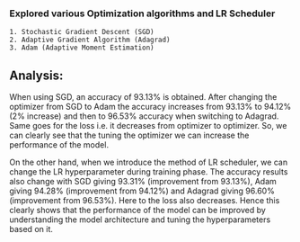 ### Explored various Optimization algorithms and LR Scheduler

    1. Stochastic Gradient Descent (SGD)
    2. Adaptive Gradient Algorithm (Adagrad)
    3. Adam (Adaptive Moment Estimation)

## Analysis: 
When using SGD, an accuracy of 93.13% is obtained. After changing the optimizer from SGD 
to Adam the accuracy increases from 93.13% to 94.12% (2% increase) and then to 96.53% 
accuracy when switching to Adagrad. Same goes for the loss i.e. it decreases from optimizer 
to optimizer. So, we can clearly see that the tuning the optimizer we can increase the 
performance of the model. 

On the other hand, when we introduce the method of LR scheduler, we can change the LR 
hyperparameter during training phase. The accuracy results also change with SGD giving 
93.31% (improvement from 93.13%), Adam giving 94.28% (improvement from 94.12%) and 
Adagrad giving 96.60% (improvement from 96.53%). Here to the loss also decreases. Hence 
this clearly shows that the performance of the model can be improved by understanding the 
model architecture and tuning the hyperparameters based on it. 
